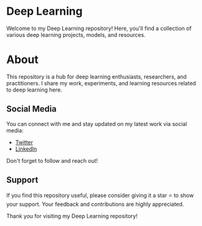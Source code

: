 # Deep Learning 
Welcome to my Deep Learning repository! Here, you'll find a collection of various deep learning projects, models, and resources.

# About 
This repository is a hub for deep learning enthusiasts, researchers, and practitioners. I share my work, experiments, and learning resources related to deep learning here.

## Social Media

You can connect with me and stay updated on my latest work via social media:

- [Twitter](https://twitter.com/rishabh_055)
- [LinkedIn](https://www.linkedin.com/in/rishabhrathore)

Don't forget to follow and reach out!

## Support

If you find this repository useful, please consider giving it a star ⭐ to show your support. Your feedback and contributions are highly appreciated.

Thank you for visiting my Deep Learning repository!

